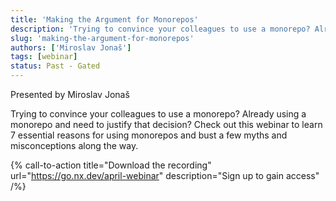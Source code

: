 ```yaml
---
title: 'Making the Argument for Monorepos'
description: 'Trying to convince your colleagues to use a monorepo? Already using a monorepo and need to justify that decision? Check out this webinar  to learn 7 essential reasons for using monorepos and bust a few myths and misconceptions along the way.'
slug: 'making-the-argument-for-monorepos'
authors: ['Miroslav Jonaš']
tags: [webinar]
status: Past - Gated
---
```


Presented by Miroslav Jonaš

Trying to convince your colleagues to use a monorepo? Already using a monorepo and need to justify that decision? Check out this webinar to learn 7 essential reasons for using monorepos and bust a few myths and misconceptions along the way.

{% call-to-action title="Download the recording" url="https://go.nx.dev/april-webinar" description="Sign up to gain access" /%}
